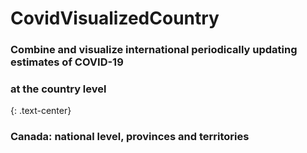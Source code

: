# CovidVisualizedCountry

### Combine and visualize international periodically updating estimates of COVID-19 
### at the country level 
{: .text-center}
### Canada: national level, provinces and territories


